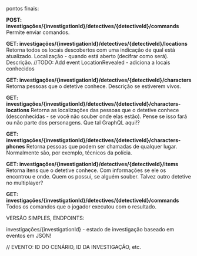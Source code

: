 pontos finais:


**POST: investigações/{investigationId}/detectives/{detectiveId}/commands**
Permite enviar comandos.


**GET: investigações/{investigationId}/detectives/{detectiveId}/locations**
Retorna todos os locais descobertos com uma indicação de qual está atualizado.
Localização - quando está aberto (decifrar como será).
Descrição.
//TODO: Add event LocationRevealed - adiciona a locais conhecidos


**GET: investigações/{investigationId}/detectives/{detectiveId}/characters**
Retorna pessoas que o detetive conhece. Descrição se estiverem vivos.


**GET: investigações/{investigationId}/detectives/{detectiveId}/characters-locations**
Retorna as localizações das pessoas que o detetive conhece (desconhecidas - se você não souber onde elas estão).
Pense se isso fará ou não parte dos personagens. Que tal GraphQL aqui!?


**GET: investigações/{investigationId}/detectives/{detectiveId}/characters-phones**
Retorna pessoas que podem ser chamadas de qualquer lugar. Normalmente são, por exemplo, técnicos da polícia.


**GET: investigações/{investigationId}/detectives/{detectiveId}/items**
Retorna itens que o detetive conhece.
Com informações se ele os encontrou e onde.
Quem os possui, se alguém souber. Talvez outro detetive no multiplayer?



**GET: investigações/{investigationId}/detectives/{detectiveId}/commands**
Todos os comandos que o jogador executou com o resultado.


VERSÃO SIMPLES,
ENDPOINTS:

investigações/{investigationId} - estado de investigação baseado em eventos em JSON!



// EVENTO:
ID DO CENÁRIO, ID DA INVESTIGAÇÃO, etc.
